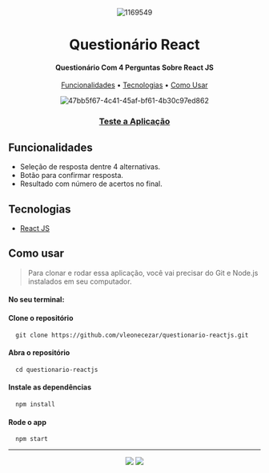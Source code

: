 <div align="center">
  
![1169549](https://user-images.githubusercontent.com/76831929/171972964-f2b68950-43da-4931-b929-a93288032d6c.png)
  
# Questionário React

#### Questionário Com 4 Perguntas Sobre React JS

[Funcionalidades](#funcionalidades) • [Tecnologias](#tecnologias) • [Como Usar](#como-usar)

![47bb5f67-4c41-45af-bf61-4b30c97ed862](https://user-images.githubusercontent.com/76831929/171976678-9286e49a-1a13-492b-8076-3db5e6f42988.png)

### [Teste a Aplicação](https://vleonecezar.github.io/questionario-reactjs/)

</div>

## Funcionalidades

- Seleção de resposta dentre 4 alternativas.
- Botão para confirmar resposta.
- Resultado com número de acertos no final.

## Tecnologias

- [React JS](https://pt-br.reactjs.org/)

## Como usar

> Para clonar e rodar essa aplicação, você vai precisar do Git e Node.js instalados em seu computador.

#### No seu terminal:

#### Clone o repositório

```
  git clone https://github.com/vleonecezar/questionario-reactjs.git
```

#### Abra o repositório

```
  cd questionario-reactjs
```

#### Instale as dependências

```
  npm install
```

#### Rode o app

```
  npm start
```

<hr />
<div align="center">
<a href="https://www.linkedin.com/in/vitor-leone-cezar/" target="_blank"><img src="https://img.shields.io/badge/-LinkedIn-%230077B5?style=for-the-badge&logo=linkedin&logoColor=white" target="_blank"></a>
<a href="mailto:vleone.job@gmail.com" target="_blank"><img src="https://img.shields.io/badge/Gmail-D14836?style=for-the-badge&logo=gmail&logoColor=white" target="_blank"></a>
</div>
